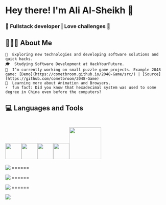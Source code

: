 # Hey there! I'm Ali Al-Sheikh 👋
### 🚀 Fullstack developer | Love challenges  🚀

## 👨🏻‍💻 About Me

    🤔  Exploring new technologies and developing software solutions and quick hacks.
    🎓  Studying Software Development at HackYourFuture.
    💼  I’m currently working on small puzzle game projects. Example 2048 game: [Demo](https://cometbroom.github.io/2048-Game/src/) | [Source](https://github.com/cometbroom/2048-Game) 
    🌱  Learning more about Animation and Browsers.
    ⚡  fun fact: Did you know that hexadecimal system was used to some degree in China even before the computers?

## 💻 Languages and Tools
   <img src="https://media.giphy.com/media/dC3EHvqJ61hNReoxMV/giphy.gif" width="50"><img src="https://i.giphy.com/media/eNAsjO55tPbgaor7ma/200w.webp" width="50"><img src="https://media3.giphy.com/media/kdFc8fubgS31b8DsVu/giphy.webp" width="50"><img src="https://media.giphy.com/media/Z9tVBkl31S5WzprBJz/giphy.gif" width="50"><img src="https://media.giphy.com/media/kH1DBkPNyZPOk0BxrM/giphy.gif" width="100">
======
<p align="center">
<img align="left" src="https://github-readme-stats.vercel.app/api/pin/?username=cometbroom&repo=2048-game&theme=github_dark">
</p>
======
<p align="center">
<img align="left" src="https://github-readme-stats.vercel.app/api/pin/?username=cometbroom&repo=15Puzzle-Game&theme=github_dark">
</p>
======
<p align="center">
<img align="left" src="https://github-readme-stats.vercel.app/api/pin/?username=cometbroom&repo=TRIODOS-clone&theme=github_dark">
</p>
======
<p align="center">
<img align="left" src="https://github-readme-stats.vercel.app/api/top-langs/?username=cometbroom&theme=github_dark">
</p>
<!--
**cometbroom/cometbroom** is a ✨ _special_ ✨ repository because its `README.md` (this file) appears on your GitHub profile.

Here are some ideas to get you started:

- 🔭 I’m currently working on ...
- 🌱 I’m currently learning ...
- 👯 I’m looking to collaborate on ...
- 🤔 I’m looking for help with ...
- 💬 Ask me about ...
- 📫 How to reach me: ...
- 😄 Pronouns: ...
- ⚡ Fun fact: ...
-->
